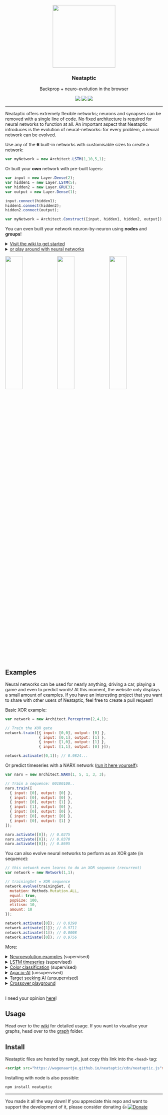 <p align="center">
  <a href="https://wagenaartje.github.io/neataptic/">
    <img src="http://i.imgur.com/0PSJuPX.png" width="200">
  </a>
</p>

<h3 align="center">
  Neataptic
</h3>

<p align="center">
  Backprop + neuro-evolution in the browser</a>
</p>

<p align="center">
  <a href="https://www.npmjs.com/package/neataptic"><img src="https://img.shields.io/npm/v/neataptic.svg?style=flat-square"></a>
  <a href="https://www.npmjs.com/package/neataptic"><img src="https://img.shields.io/npm/dm/neataptic.svg?style=flat-square"></a>
  <a href="https://travis-ci.org/wagenaartje/neataptic"><img src="https://img.shields.io/travis/wagenaartje/neataptic/master.svg?style=flat-square"></a>
</p>

<hr>

Neataptic offers extremely flexible networks; neurons and synapses can be removed with a single line of code. No fixed architecture is required for neural networks to function at all. An important aspect that Neataptic introduces is the evolution of neural-networks: for every problem, a neural network can be evolved.

Use any of the <b>6</b> built-in networks with customisable sizes to create a network:

```javascript
var myNetwork = new Architect.LSTM(1,10,5,1);
```

Or built your <b>own</b> network with pre-built layers:

```javascript
var input = new Layer.Dense(2);
var hidden1 = new Layer.LSTM(5);
var hidden2 = new Layer.GRU(3);
var output = new Layer.Dense(1);

input.connect(hidden1);
hidden1.connect(hidden2);
hidden2.connect(output);

var myNetwork = Architect.Construct([input, hidden1, hidden2, output]);
```

You can even built your network neuron-by-neuron using <b>nodes</b> and <b>groups</b>!

<details>
<summary><a href="https://wagenaartje.github.io/neataptic/docs/">Visit the wiki to get started</a></summary>
</details>
<details>
<summary><a href="https://wagenaartje.github.io/neataptic/articles/playground/">or play around with neural networks</a></summary>
</details>

<img src="https://i.gyazo.com/27e8003df60dbbd21e240a53f8ec093a.png" width="33%"/><img src="https://i.gyazo.com/5325ca9217dbca3151a891739548a01d.png" width="33%"/><img src="https://i.gyazo.com/f566d2364af43dd3a78c8926ed204a51.png" width="33%"/>

## Examples
Neural networks can be used for nearly anything; driving a car, playing a game and even to predict words! At this moment,
the website only displays a small amount of examples. If you have an interesting project that you want to share with other users
of Neataptic, feel free to create a pull request!

Basic XOR example:

```js
var network = new Architect.Perceptron(2,4,1);

// Train the XOR gate
network.train([{ input: [0,0], output: [0] },
               { input: [0,1], output: [1] },
               { input: [1,0], output: [1] },
               { input: [1,1], output: [0] }]);

network.activate([0,1]); // 0.9824...
```

Or predict timeseries with a NARX network ([run it here yourself](https://jsfiddle.net/wagenaartje/1o7t91yk/2/)):

```javascript
var narx = new Architect.NARX(1, 5, 1, 3, 3);

// Train a sequence: 00100100..
narx.train([
  { input: [0], output: [0] },
  { input: [0], output: [0] },
  { input: [0], output: [1] },
  { input: [1], output: [0] },
  { input: [0], output: [0] },
  { input: [0], output: [0] },
  { input: [0], output: [1] }
]);

narx.activate([0]); // 0.0275
narx.activate([0]); // 0.0370
narx.activate([0]); // 0.8695
```

You can also evolve neural networks to perform as an XOR gate (in sequence):

```js
// this network even learns to do an XOR sequence (recurrent)
var network = new Network(1,1);

// trainingSet = XOR sequence
network.evolve(trainingSet, {
  mutation: Methods.Mutation.ALL,
  equal: true,
  popSize: 100,
  elitism: 10,
  amount: 10
});

network.activate([0]); // 0.0398
network.activate([1]); // 0.9711
network.activate([1]); // 0.0008
network.activate([0]); // 0.9756
```

More:
<details>
<summary><a href="https://wagenaartje.github.io/neataptic/articles/neuroevolution/">Neuroevolution examples</a> (supervised)</summary>
</details>
<details>
<summary><a href="http://stackoverflow.com/questions/43574799/dead-simple-example-of-synaptic-js-lstm-rnn-algorithm/43734612#43734612">LSTM timeseries</a> (supervised)</summary>
</details>
<details>
<summary><a href="https://wagenaartje.github.io/neataptic/articles/classifycolors">Color classification</a> (supervised)</summary>
</details>
<details>
<summary><a href="https://wagenaartje.github.io/neataptic/articles/agario/">Agar.io-AI</a> (unsupervised)</summary>
</details>
<details>
<summary><a href="https://wagenaartje.github.io/neataptic/articles/targetseeking/">Target seeking AI</a> (unsupervised)</summary>
</details>
<details>
<summary><a href="https://wagenaartje.github.io/neataptic/articles/crossover/">Crossover playground</a></summary>
</details>
&zwnj;

I need your opinion [here](https://github.com/wagenaartje/neataptic/issues/15)!

## Usage
Head over to the [wiki](https://wagenaartje.github.io/neataptic/docs/) for detailed usage. If you want to visualise your graphs, head
over to the [graph](https://github.com/wagenaartje/neataptic/tree/master/graph) folder.

## Install
Neataptic files are hosted by rawgit, just copy this link into the `<head>` tag:
```html
<script src="https://wagenaartje.github.io/neataptic/cdn/neataptic.js"></script>
```

Installing with node is also possible:

```javascript
npm install neataptic
```

<hr>

You made it all the way down! If you appreciate this repo and want to support the development of it, please consider donating :thumbsup:
[![Donate](https://img.shields.io/badge/Donate-PayPal-green.svg)](https://www.paypal.com/cgi-bin/webscr?cmd=_s-xclick&hosted_button_id=CXS3G8NHBYEZE)
